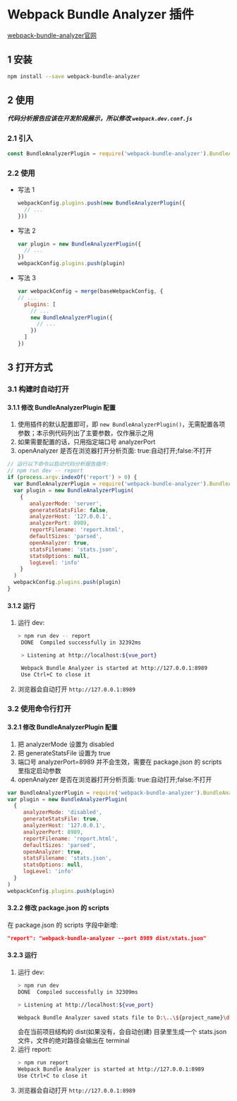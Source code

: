 # Webpack Bundle Analyzer 插件

[webpack-bundle-analyzer官网](https://github.com/webpack-contrib/webpack-bundle-analyzer 'webpack-bundle-analyzer')

## 1 安装

```bash
npm install --save webpack-bundle-analyzer
```

## 2 使用

***代码分析报告应该在开发阶段展示，所以修改 ```webpack.dev.conf.js```***

### 2.1 引入

```js
const BundleAnalyzerPlugin = require('webpack-bundle-analyzer').BundleAnalyzerPlugin
```

### 2.2 使用

- 写法 1

   ```js
   webpackConfig.plugins.push(new BundleAnalyzerPlugin({
     // ...
   }))
   ```

- 写法 2

   ```js
   var plugin = new BundleAnalyzerPlugin({
     // ...
   })
   webpackConfig.plugins.push(plugin)
   ```

- 写法 3

   ```js
   var webpackConfig = merge(baseWebpackConfig, {
   // ...
     plugins: [
       // ...
       new BundleAnalyzerPlugin({
         // ...
       })
     ]
   })
   ```

## 3 打开方式

### 3.1 构建时自动打开

#### 3.1.1 修改 BundleAnalyzerPlugin 配置

1. 使用插件的默认配置即可，即 ```new BundleAnalyzerPlugin()```，无需配置各项参数；本示例代码列出了主要参数，仅作展示之用
2. 如果需要配置的话，只用指定端口号 analyzerPort
3. openAnalyzer 是否在浏览器打开分析页面: true:自动打开;false:不打开

```js
// 运行以下命令以启动代码分析报告插件:
// npm run dev -- report
if (process.argv.indexOf('report') > 0) {
  var BundleAnalyzerPlugin = require('webpack-bundle-analyzer').BundleAnalyzerPlugin
  var plugin = new BundleAnalyzerPlugin(
    {
       analyzerMode: 'server',
       generateStatsFile: false,
       analyzerHost: '127.0.0.1',
       analyzerPort: 8989,
       reportFilename: 'report.html',
       defaultSizes: 'parsed',
       openAnalyzer: true,
       statsFilename: 'stats.json',
       statsOptions: null,
       logLevel: 'info'
    }
  )
  webpackConfig.plugins.push(plugin)
}
```

#### 3.1.2 运行

1. 运行 dev:
   ```bash
   > npm run dev -- report
    DONE  Compiled successfully in 32392ms

    > Listening at http://localhost:${vue_port}

    Webpack Bundle Analyzer is started at http://127.0.0.1:8989
    Use Ctrl+C to close it
   ```
2. 浏览器会自动打开 ```http://127.0.0.1:8989```

### 3.2 使用命令行打开

#### 3.2.1 修改 BundleAnalyzerPlugin 配置

1. 把 analyzerMode 设置为 disabled
2. 把 generateStatsFile 设置为 true
3. 端口号 analyzerPort=8989 并不会生效，需要在 package.json 的 scripts 里指定启动参数
4. openAnalyzer 是否在浏览器打开分析页面: true:自动打开;false:不打开

```js
var BundleAnalyzerPlugin = require('webpack-bundle-analyzer').BundleAnalyzerPlugin
var plugin = new BundleAnalyzerPlugin(
  {
     analyzerMode: 'disabled',
     generateStatsFile: true,
     analyzerHost: '127.0.0.1',
     analyzerPort: 8989,
     reportFilename: 'report.html',
     defaultSizes: 'parsed',
     openAnalyzer: true,
     statsFilename: 'stats.json',
     statsOptions: null,
     logLevel: 'info'
  }
)
webpackConfig.plugins.push(plugin)
```

#### 3.2.2 修改 package.json 的 scripts

在 package.json 的 scripts 字段中新增:

```json
"report": "webpack-bundle-analyzer --port 8989 dist/stats.json"
```

#### 3.2.3 运行

1. 运行 dev:
   ```bash
   > npm run dev
   DONE  Compiled successfully in 32309ms

   > Listening at http://localhost:${vue_port}

   Webpack Bundle Analyzer saved stats file to D:\..\${project_name}\dist\stats.json
   ```
   会在当前项目结构的 dist(如果没有，会自动创建) 目录里生成一个 stats.json 文件，文件的绝对路径会输出在 terminal
2. 运行 report:
   ```bash
   > npm run report
   Webpack Bundle Analyzer is started at http://127.0.0.1:8989
   Use Ctrl+C to close it
   ```
3. 浏览器会自动打开 ```http://127.0.0.1:8989```
